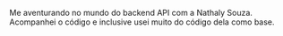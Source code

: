 Me aventurando no mundo do backend API com a Nathaly Souza. Acompanhei o código e inclusive usei muito do código dela como base.